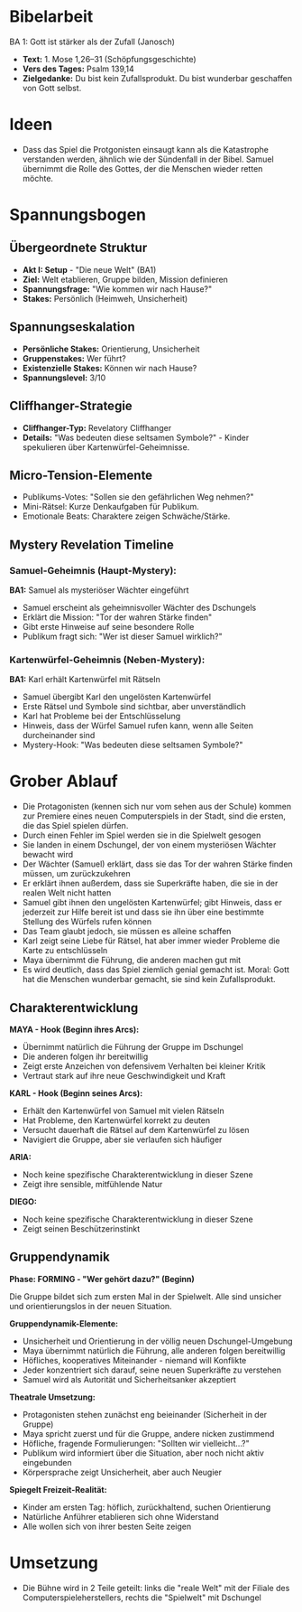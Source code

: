 # Bibelarbeit
BA 1: Gott ist stärker als der Zufall (Janosch)
- **Text:** 1. Mose 1,26–31 (Schöpfungsgeschichte)
- **Vers des Tages:** Psalm 139,14
- **Zielgedanke:** Du bist kein Zufallsprodukt. Du bist wunderbar geschaffen von Gott selbst.

# Ideen

- Dass das Spiel die Protgonisten einsaugt kann als die Katastrophe verstanden werden, ähnlich wie der Sündenfall in der Bibel. Samuel übernimmt die Rolle des Gottes, der die Menschen wieder retten möchte.

# Spannungsbogen

## Übergeordnete Struktur
- **Akt I: Setup** - "Die neue Welt" (BA1)
- **Ziel:** Welt etablieren, Gruppe bilden, Mission definieren
- **Spannungsfrage:** "Wie kommen wir nach Hause?"
- **Stakes:** Persönlich (Heimweh, Unsicherheit)

## Spannungseskalation
- **Persönliche Stakes:** Orientierung, Unsicherheit
- **Gruppenstakes:** Wer führt?
- **Existenzielle Stakes:** Können wir nach Hause?
- **Spannungslevel:** 3/10

## Cliffhanger-Strategie
- **Cliffhanger-Typ:** Revelatory Cliffhanger
- **Details:** "Was bedeuten diese seltsamen Symbole?" - Kinder spekulieren über Kartenwürfel-Geheimnisse.

## Micro-Tension-Elemente
- Publikums-Votes: "Sollen sie den gefährlichen Weg nehmen?"
- Mini-Rätsel: Kurze Denkaufgaben für Publikum.
- Emotionale Beats: Charaktere zeigen Schwäche/Stärke.

## Mystery Revelation Timeline
### Samuel-Geheimnis (Haupt-Mystery):
**BA1:** Samuel als mysteriöser Wächter eingeführt
- Samuel erscheint als geheimnisvoller Wächter des Dschungels
- Erklärt die Mission: "Tor der wahren Stärke finden"
- Gibt erste Hinweise auf seine besondere Rolle
- Publikum fragt sich: "Wer ist dieser Samuel wirklich?"

### Kartenwürfel-Geheimnis (Neben-Mystery):
**BA1:** Karl erhält Kartenwürfel mit Rätseln
- Samuel übergibt Karl den ungelösten Kartenwürfel
- Erste Rätsel und Symbole sind sichtbar, aber unverständlich
- Karl hat Probleme bei der Entschlüsselung
- Hinweis, dass der Würfel Samuel rufen kann, wenn alle Seiten durcheinander sind
- Mystery-Hook: "Was bedeuten diese seltsamen Symbole?"

# Grober Ablauf

- Die Protagonisten (kennen sich nur vom sehen aus der Schule) kommen zur Premiere eines neuen Computerspiels in der Stadt, sind die ersten, die das Spiel spielen dürfen.
- Durch einen Fehler im Spiel werden sie in die Spielwelt gesogen
- Sie landen in einem Dschungel, der von einem mysteriösen Wächter bewacht wird
- Der Wächter (Samuel) erklärt, dass sie das Tor der wahren Stärke finden müssen, um zurückzukehren
- Er erklärt ihnen außerdem, dass sie Superkräfte haben, die sie in der realen Welt nicht hatten
-	Samuel gibt ihnen den ungelösten Kartenwürfel; gibt Hinweis, dass er jederzeit zur Hilfe bereit ist und dass sie ihn über eine bestimmte Stellung des Würfels rufen können
- Das Team glaubt jedoch, sie müssen es alleine schaffen
- Karl zeigt seine Liebe für Rätsel, hat aber immer wieder Probleme die Karte zu entschlüsseln
- Maya übernimmt die Führung, die anderen machen gut mit
- Es wird deutlich, dass das Spiel ziemlich genial gemacht ist. Moral: Gott hat die Menschen wunderbar gemacht, sie sind kein Zufallsprodukt.

## Charakterentwicklung

**MAYA - Hook (Beginn ihres Arcs):**
- Übernimmt natürlich die Führung der Gruppe im Dschungel
- Die anderen folgen ihr bereitwillig
- Zeigt erste Anzeichen von defensivem Verhalten bei kleiner Kritik
- Vertraut stark auf ihre neue Geschwindigkeit und Kraft

**KARL - Hook (Beginn seines Arcs):**
- Erhält den Kartenwürfel von Samuel mit vielen Rätseln
- Hat Probleme, den Kartenwürfel korrekt zu deuten
- Versucht dauerhaft die Rätsel auf dem Kartenwürfel zu lösen
- Navigiert die Gruppe, aber sie verlaufen sich häufiger

**ARIA:**
- Noch keine spezifische Charakterentwicklung in dieser Szene
- Zeigt ihre sensible, mitfühlende Natur

**DIEGO:**
- Noch keine spezifische Charakterentwicklung in dieser Szene
- Zeigt seinen Beschützerinstinkt

## Gruppendynamik

**Phase: FORMING - "Wer gehört dazu?" (Beginn)**

Die Gruppe bildet sich zum ersten Mal in der Spielwelt. Alle sind unsicher und orientierungslos in der neuen Situation.

**Gruppendynamik-Elemente:**
- Unsicherheit und Orientierung in der völlig neuen Dschungel-Umgebung
- Maya übernimmt natürlich die Führung, alle anderen folgen bereitwillig
- Höfliches, kooperatives Miteinander - niemand will Konflikte
- Jeder konzentriert sich darauf, seine neuen Superkräfte zu verstehen
- Samuel wird als Autorität und Sicherheitsanker akzeptiert

**Theatrale Umsetzung:**
- Protagonisten stehen zunächst eng beieinander (Sicherheit in der Gruppe)
- Maya spricht zuerst und für die Gruppe, andere nicken zustimmend
- Höfliche, fragende Formulierungen: "Sollten wir vielleicht...?"
- Publikum wird informiert über die Situation, aber noch nicht aktiv eingebunden
- Körpersprache zeigt Unsicherheit, aber auch Neugier

**Spiegelt Freizeit-Realität:**
- Kinder am ersten Tag: höflich, zurückhaltend, suchen Orientierung
- Natürliche Anführer etablieren sich ohne Widerstand
- Alle wollen sich von ihrer besten Seite zeigen

# Umsetzung

- Die Bühne wird in 2 Teile geteilt: links die "reale Welt" mit der Filiale des Computerspieleherstellers, rechts die "Spielwelt" mit Dschungel
